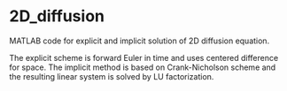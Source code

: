 # 2D_diffusion
MATLAB code for explicit and implicit solution of 2D diffusion equation.

The explicit scheme is forward Euler in time and uses centered difference for space. The implicit method is based on Crank-Nicholson scheme and the resulting linear system is solved by LU factorization.
